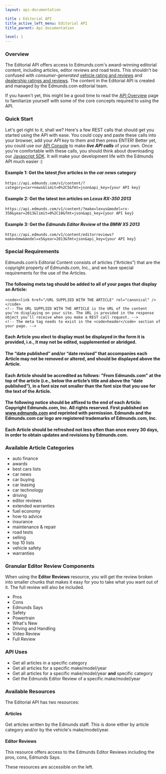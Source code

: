 ```yaml
---
layout: api-documentation

title : Editorial API
title_active_left_menu: Editorial API
title_parent: Api documentation

level: 1
---
```


### Overview

The Editorial API offers access to Edmunds.com's award-winning editorial content, including articles, editor reviews and road tests. This shouldn't be confused with *consumer-generated* [vehicle rating and reviews](/api-documentation/vehicle/ratings_and_reviews/v1/) and [dealership ratings and reviews](/api-documentation/dealer/ratings_and_reviews/v1/). The content in the Editorial API is created and managed by the Edmunds.com editorial team.

If you haven't yet, this might be a good time to read the [API Overview](/api-documentation/overview/) page to familiarize yourself with some of the core concepts required to using the API.

### Quick Start

Let's get right to it, shall we? Here's a few REST calls that should get you started using the API with ease. You could copy and paste these calls into your browser, add your *API key* to them and then press ENTER! Better yet, you could use our [API Console](http://edmunds.mashery.com/io-docs) to make ***live API calls*** of your own. Once you're comfortable with these calls, you should think about downloading our [Javascript SDK](https://github.com/EdmundsAPI/sdk-javascript). It will make your development life with the Edmunds API much easier :)

#### Example 1: Get the latest *five* articles in the ***car news*** category

	https://api.edmunds.com/v1/content/?category=car+news&limit=0%2C5&fmt=json&api_key={your API key}

#### Example 2: Get the latest *ten* articles on ***Lexus RX-350 2013***

	https://api.edmunds.com/v1/content/?make=lexus&model=rx-350&year=2013&limit=0%2C10&fmt=json&api_key={your API key}

#### Example 3: Get the *Edmunds Editor Review* of the ***BMW X5 2013***

	https://api.edmunds.com/v1/content/editorreviews?make=bmw&model=x5&year=2013&fmt=json&api_key={your API key}

### Special Requirements

Edmunds.com’s Editorial Content consists of articles (“Articles”) that are the copyright property of Edmunds.com, Inc., and we have special requirements for the use of the Articles.

#### The following **meta tag** should be added to all of your pages that display an Article:

	<code><link href="/URL SUPPLIED WITH THE ARTICLE" rel="canonical" /></code>
    <!-- The URL SUPPLIED WITH THE ARTICLE is the URL of the content you’re displaying on your site. The URL is provided in the response object you’ll receive when you make a REST call request. -->
    <!-- The meta tag needs to exist in the <code>header</code> section of your page. -->
 
#### Each Article you elect to display **must be displayed in the form it is provided**, i.e., it may not be edited, supplemented or abridged.
 
#### The “date published” and/or “date revised” that accompanies each Article may not be removed or altered, and should be displayed above the Article.

#### Each Article should be accredited as follows: "From Edmunds.com" at the top of the article (i.e., below the article’s title and above the “date published”), in a font size not smaller than the font size that you use for the text of the Article.

#### The following notice should be affixed to the end of each Article: Copyright Edmunds.com, Inc. All rights reserved. First published on www.edmunds.com and reprinted with permission. Edmunds and the Edmunds.com car logo are registered trademarks of Edmunds.com, Inc.

#### Each Article should be refreshed not less often than once every 30 days, in order to obtain updates and revisions by Edmunds.com.


### Available Article Categories

* auto finance
* awards
* best cars lists
* car news
* car buying
* car leasing
* car technology
* driving
* editor reviews
* extended warranties
* fuel economy
* how-to advice
* insurance
* maintenance & repair
* road tests
* selling
* top 10 lists
* vehicle safety
* warranties

### Granular Editor Review Components

When using the **Editor Reviews** resource, you will get the review broken into smaller chunks that makes it easy for you to take what you want out of it. The full review will also be included.

* Pros
* Cons
* Edmunds Says
* Safety
* Powertrain
* What's New
* Driving and Handling
* Video Review
* Full Review


### API Uses

* Get all articles in a specific category
* Get all articles for a specific make/model/year
* Get all articles for a specific make/model/year **and** specific category
* Get the Edmunds Editor Review of a specific make/model/year

### Available Resources

The Editorial API has two resources:

#### Articles

Get articles written by the Edmunds staff. This is done either by article category and/or by the vehicle's make/model/year.

#### Editor Reviews

This resource offers access to the Edmunds Editor Reviews including the pros, cons, Edmunds Says.

These resources are accessible on the left.